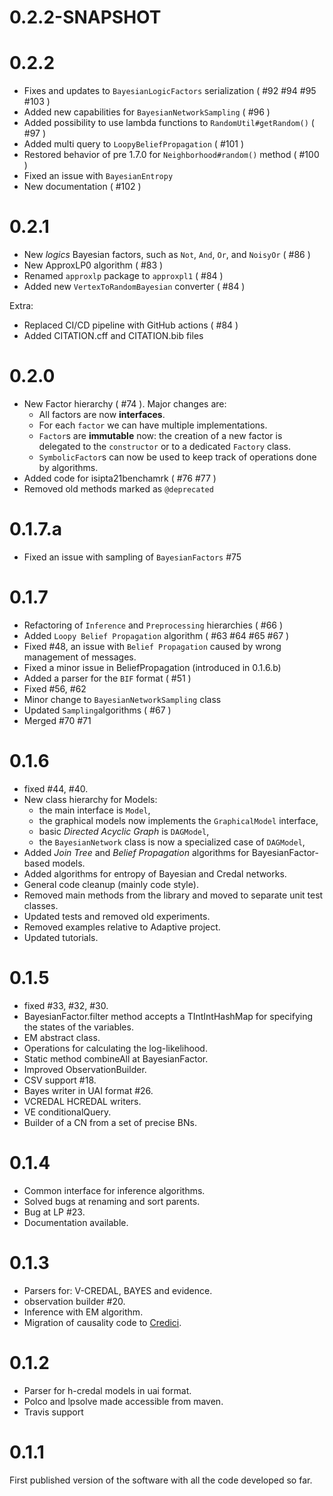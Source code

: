 0.2.2-SNAPSHOT
===========



0.2.2
===========

- Fixes and updates to `BayesianLogicFactors` serialization ( #92 #94 #95 #103 )
- Added new capabilities for `BayesianNetworkSampling` ( #96 )
- Added possibility to use lambda functions to `RandomUtil#getRandom()` ( #97 )
- Added multi query to `LoopyBeliefPropagation` ( #101 )
- Restored behavior of pre 1.7.0 for `Neighborhood#random()` method ( #100 )
- Fixed an issue with `BayesianEntropy `
- New documentation ( #102 )


0.2.1
===========

- New *logics* Bayesian factors, such as `Not`, `And`, `Or`, and `NoisyOr` ( #86 )
- New ApproxLP0 algorithm ( #83 )
- Renamed `approxlp` package to `approxpl1`  ( #84 )
- Added new `VertexToRandomBayesian` converter ( #84 )

Extra:
- Replaced CI/CD pipeline with GitHub actions ( #84 )
- Added CITATION.cff and CITATION.bib files

0.2.0
===========

- New Factor hierarchy ( #74 ). Major changes are:
  * All factors are now **interfaces**.
  * For each `factor` we can have multiple implementations.
  * `Factor`s are **immutable** now: the creation of a new factor is delegated to the `constructor` or to a dedicated `Factory` class.
  * `SymbolicFactor`s can now be used to keep track of operations done by algorithms.
- Added code for isipta21benchamrk ( #76 #77 )
- Removed old methods marked as `@deprecated`

0.1.7.a
===========

- Fixed an issue with sampling of `BayesianFactors` #75

0.1.7
===========

- Refactoring of `Inference` and `Preprocessing` hierarchies ( #66 )  
- Added `Loopy Belief Propagation` algorithm ( #63 #64 #65 #67 )
- Fixed #48, an issue with `Belief Propagation` caused by wrong management of messages.
- Fixed a minor issue in BeliefPropagation (introduced in 0.1.6.b)
- Added a parser for the `BIF` format ( #51 )
- Fixed #56, #62
- Minor change to `BayesianNetworkSampling` class
- Updated `Sampling`algorithms ( #67 )
- Merged #70 #71

0.1.6
===========

- fixed #44, #40.
- New class hierarchy for Models:
    * the main interface is `Model`,
    * the graphical models now implements the `GraphicalModel` interface,
    * basic _Directed Acyclic Graph_ is `DAGModel`,
    * the `BayesianNetwork` class is now a specialized case of `DAGModel`,
- Added *Join Tree* and *Belief Propagation* algorithms for BayesianFactor-based models. 
- Added algorithms for entropy of Bayesian and Credal networks. 
- General code cleanup (mainly code style).
- Removed main methods from the library and moved to separate unit test classes.
- Updated tests and removed old experiments.
- Removed examples relative to Adaptive project.
- Updated tutorials.

0.1.5
===========

- fixed #33, #32, #30.
- BayesianFactor.filter method accepts a TIntIntHashMap for specifying the states of the variables.
- EM abstract class.
- Operations for calculating the log-likelihood.
- Static method combineAll at BayesianFactor.
- Improved ObservationBuilder.
- CSV support #18.
- Bayes writer in UAI format #26.
- VCREDAL HCREDAL writers. 
- VE conditionalQuery.
- Builder of a CN from a set of precise BNs.



0.1.4
===========

- Common interface for inference algorithms.
- Solved bugs at renaming and sort parents.
- Bug at LP #23.
- Documentation available.



0.1.3
===========

- Parsers for: V-CREDAL, BAYES and evidence.
- observation builder #20.
- Inference with EM algorithm.
- Migration of causality code to [Credici](https://github.com/IDSIA/credici).


0.1.2
===========

- Parser for h-credal models in uai format.
- Polco and lpsolve made accessible from maven.
- Travis support
 

0.1.1
===========

First published version of the software with all the code developed so far.